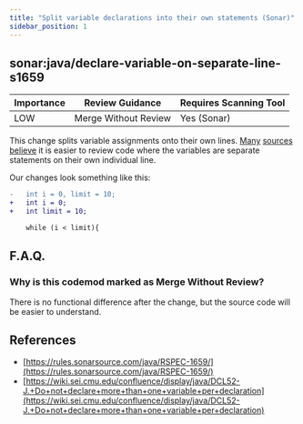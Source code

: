 ```yaml
---
title: "Split variable declarations into their own statements (Sonar)"
sidebar_position: 1
---
```


## sonar:java/declare-variable-on-separate-line-s1659 

| Importance  | Review Guidance      | Requires Scanning Tool |
|-------------|----------------------|------------------------|
| LOW | Merge Without Review | Yes (Sonar)     |

This change splits variable assignments onto their own lines. [Many](https://wiki.sei.cmu.edu/confluence/display/java/DCL52-J.+Do+not+declare+more+than+one+variable+per+declaration) [sources](https://rules.sonarsource.com/java/RSPEC-1659/) [believe](https://dart.dev/tools/linter-rules/avoid_multiple_declarations_per_line) it is easier to review code where the variables are separate statements on their own individual line.

Our changes look something like this:

```diff
-   int i = 0, limit = 10;
+   int i = 0;
+   int limit = 10;

    while (i < limit){
```

## F.A.Q.

### Why is this codemod marked as Merge Without Review?

There is no functional difference after the change, but the source code will be easier to understand.


## References
 * [https://rules.sonarsource.com/java/RSPEC-1659/](https://rules.sonarsource.com/java/RSPEC-1659/)
 * [https://wiki.sei.cmu.edu/confluence/display/java/DCL52-J.+Do+not+declare+more+than+one+variable+per+declaration](https://wiki.sei.cmu.edu/confluence/display/java/DCL52-J.+Do+not+declare+more+than+one+variable+per+declaration)
